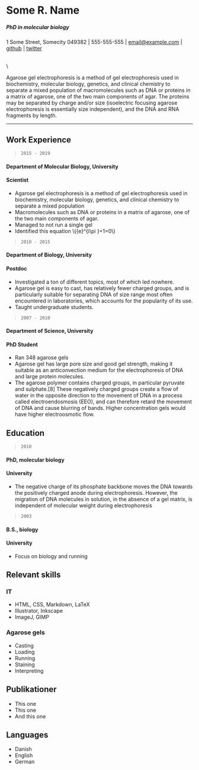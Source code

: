 # Some R. Name
##### PhD in molecular biology
1 Some Street, Somecity 049382 | 555-555-555 | email@example.com | [github](http://github.com/)   | [twitter](http://twitter.com/github)

\
\

Agarose gel electrophoresis is a method of gel electrophoresis used in biochemistry, molecular biology, genetics, and clinical chemistry to separate a mixed population of macromolecules such as DNA or proteins in a matrix of agarose, one of the two main components of agar. The proteins may be separated by charge and/or size (isoelectric focusing agarose electrophoresis is essentially size independent), and the DNA and RNA fragments by length.

***

## Work Experience

> `2015 - 2019`

#### Department of Molecular Biology, University
#### Scientist 
- Agarose gel electrophoresis is a method of gel electrophoresis used in biochemistry, molecular biology, genetics, and clinical chemistry to separate a mixed population 
- Macromolecules such as DNA or proteins in a matrix of agarose, one of the two main components of agar.
- Managed to not run a single gel
- Identified this equation \\({e}^{i\pi }+1=0\\)


> `2010 - 2015`

#### Department of Biology, University  
#### Postdoc 
- Investigated a ton of different topics, most of which led nowhere.
- Agarose gel is easy to cast, has relatively fewer charged groups, and is particularly suitable for separating DNA of size range most often encountered in laboratories, which accounts for the popularity of its use. 
- Taught undergraduate students.


> `2007 - 2010`

#### Department of Science, University 
#### PhD Student  
- Ran 348 agarose gels
- Agarose gel has large pore size and good gel strength, making it suitable as an anticonvection medium for the electrophoresis of DNA and large protein molecules. 
- The agarose polymer contains charged groups, in particular pyruvate and sulphate.[8] These negatively charged groups create a flow of water in the opposite direction to the movement of DNA in a process called electroendosmosis (EEO), and can therefore retard the movement of DNA and cause blurring of bands. Higher concentration gels would have higher electroosmotic flow.

## Education


> `2010` 

#### PhD, molecular biology
#### University   
 
- The negative charge of its phosphate backbone moves the DNA towards the positively charged anode during electrophoresis. However, the migration of DNA molecules in solution, in the absence of a gel matrix, is independent of molecular weight during electrophoresis


> `2003`

#### B.S., biology  
#### University  
- Focus on biology and running


## Relevant skills
### IT
- HTML, CSS, Markdown, LaTeX
- Illustrator, Inkscape
- ImageJ, GIMP

### Agarose gels
- Casting
- Loading
- Running
- Staining
- Interpreting


## Publikationer
- This one
- This one
- And this one

## Languages
- Danish
- English
- German

